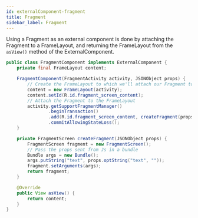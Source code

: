 ```yaml
---
id: externalComponent-fragment
title: Fragment
sidebar_label: Fragment
---
```


Using a Fragment as an external component is done by attaching the Fragment to a FrameLayout, and returning the FrameLayout from the `asView()` method of the ExternalComponent.

```java
public class FragmentComponent implements ExternalComponent {
    private final FrameLayout content;

    FragmentComponent(FragmentActivity activity, JSONObject props) {
        // Create the FrameLayout to which we'll attach our Fragment to
        content = new FrameLayout(activity);
        content.setId(R.id.fragment_screen_content);
        // Attach the Fragment to the FrameLayout
        activity.getSupportFragmentManager()
                .beginTransaction()
                .add(R.id.fragment_screen_content, createFragment(props))
                .commitAllowingStateLoss();
    }

    private FragmentScreen createFragment(JSONObject props) {
        FragmentScreen fragment = new FragmentScreen();
        // Pass the props sent from Js in a bundle
        Bundle args = new Bundle();
        args.putString("text", props.optString("text", ""));
        fragment.setArguments(args);
        return fragment;
    }

    @Override
    public View asView() {
        return content;
    }
}
```